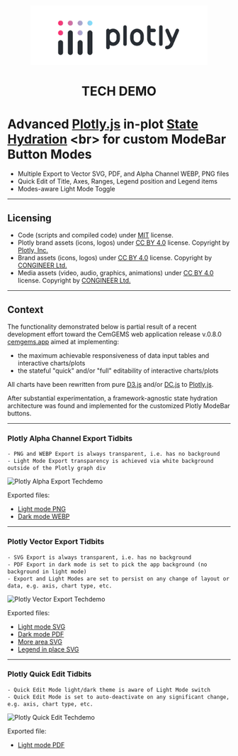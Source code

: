 <!-- markdownlint-disable MD033 MD041 -->

<div align="center">
  <a href="https://plotly.com/graphing-libraries/">
    <picture>
      <source width="400px" media="(prefers-color-scheme: light)"
        srcset="assets/plotly_logo/plotly_logo_light_mode.png">
      <source width="400px" media="(prefers-color-scheme: dark)"
        srcset="assets/plotly_logo/plotly_logo_dark_mode.png">
      <img width="400px" alt="Shows Plotly logo in light mode"
        src="https://raw.githubusercontent.com/congineer/plotly-export-and-quick-edit-techdemo/master/assets/plotly_logo/plotly_logo_light_mode.png"
      >
    </picture>
  </a>
</div>

<h1 align="center">TECH DEMO</h1>

# Advanced [Plotly.js](https://plotly.com/javascript/) in-plot [State Hydration](https://en.wikipedia.org/wiki/Hydration_(web_development)) <br> for custom ModeBar Button Modes

- Multiple Export to Vector SVG, PDF, and Alpha Channel WEBP, PNG files
- Quick Edit of Title, Axes, Ranges, Legend position and Legend items
- Modes-aware Light Mode Toggle

---

## Licensing

- Code (scripts and compiled code) under [MIT](LICENSE) license.
- Plotly brand assets (icons, logos) under [CC BY 4.0](https://creativecommons.org/licenses/by/4.0/) license. Copyright by [Plotly, Inc.](https://plotly.com)
- Brand assets (icons, logos) under [CC BY 4.0](https://creativecommons.org/licenses/by/4.0/) license. Copyright by [CONGINEER Ltd.](https://congineer.com)
- Media assets (video, audio, graphics, animations) under [CC BY 4.0](https://creativecommons.org/licenses/by/4.0/) license. Copyright by [CONGINEER Ltd.](https://congineer.com)

---

## Context

The functionality demonstrated below is partial result of a recent development effort toward the CemGEMS web application release v.0.8.0 [cemgems.app](https://cemgems.app) aimed at implementing:

- the maximum achievable responsiveness of data input tables and interactive charts/plots
- the stateful "quick" and/or "full" editability of interactive charts/plots

All charts have been rewritten from pure [D3.js](https://github.com/d3/d3) and/or [DC.js](https://github.com/dc-js/dc.js) to [Plotly.js](https://github.com/plotly/plotly.js/).

After substantial experimentation, a framework-agnostic state hydration architecture was found and implemented for the customized Plotly ModeBar buttons.

---

### Plotly Alpha Channel Export Tidbits

    - PNG and WEBP Export is always transparent, i.e. has no background
    - Light Mode Export transparency is achieved via white background outside of the Plotly graph div

![Plotly Alpha Export Techdemo](assets/plotly_export_to_alpha/Plotly_demo_alpha_export_Recording_2023-05-08_at_19.04.40.gif)

Exported files:

- [Light mode PNG](assets/plotly_export_to_alpha/CemGEMS_PlotView_CEM-IV-A_min_4a_Hydration-MPK_Time-log_tlog__default_Time-log_Aqueous-totals_CompositeLines_lightMode_1938x1400px.png)
- [Dark mode WEBP](assets/plotly_export_to_alpha/CemGEMS_PlotView_CEM-IV-A_min_4a_Hydration-MPK_Time-log_tlog__default_Time-log_Aqueous-totals_CompositeLines_darkMode_1938x1400px.webp)

---

### Plotly Vector Export Tidbits

    - SVG Export is always transparent, i.e. has no background
    - PDF Export in dark mode is set to pick the app background (no background in light mode)
    - Export and Light Modes are set to persist on any change of layout or data, e.g. axis, chart type, etc.

![Plotly Vector Export Techdemo](assets/plotly_export_to_vector/Plotly_demo_vector_export_Recording_2023-05-06_at_17.36.49.gif)

Exported files:

- [Light mode SVG](assets/plotly_export_to_vector/CemGEMS_PlotView_CEM-IV-A_min_4a_Ingress_Add-Salts_carbonation__default_Lead-linear_Masses_StackedAreas_lightMode_1938x1400px.svg)
- [Dark mode PDF](assets/plotly_export_to_vector/CemGEMS_PlotView_CEM-IV-A_min_4a_Ingress_Add-Salts_carbonation__default_Lead-linear_Masses_StackedAreas_darkMode_678x490px.pdf)
- [More area SVG](assets/plotly_export_to_vector/_more_of_light_mode/CemGEMS_PlotView_CEM-IV-A_min_4a_Leaching_Add-Water_lwater__default_Lead-linear_Aqueous-totals_CompositeLines_lightMode_1938x1400px.svg)
- [Legend in place SVG](assets/plotly_export_to_vector/_more_of_light_mode/CemGEMS_PlotView_CEM-IV-A_min_4a_Hydration-MPK_Time-log_tlog__default_Time-log_Volumes_StackedAreas_lightMode_1950x1400px.svg)

---

### Plotly Quick Edit Tidbits

    - Quick Edit Mode light/dark theme is aware of Light Mode switch
    - Quick Edit Mode is set to auto-deactivate on any significant change, e.g. axis, chart type, etc.

![Plotly Quick Edit Techdemo](assets/plotly_quick_edit/Plotly_demo_quick_edit_Recording_2023-05-08_at_19.22.55.gif)

Exported file:

- [Light mode PDF](assets/plotly_quick_edit/CemGEMS_PlotView_CEM-IV-A_min_4a_Leaching_Add-Water_lwater__default_Lead-log_Volumes_StackedAreas_lightMode_678x490px.pdf)
